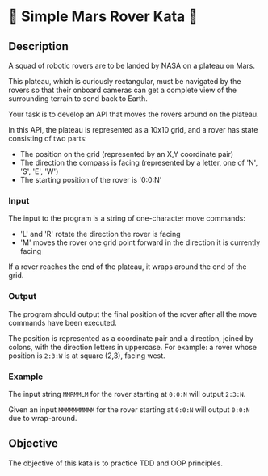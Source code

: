 # :robot: Simple Mars Rover Kata :robot:

## Description

A squad of robotic rovers are to be landed by NASA on a plateau on Mars.

This plateau, which is curiously rectangular, must be navigated by the rovers so that their onboard cameras can get a complete view of the surrounding terrain to send back to Earth.

Your task is to develop an API that moves the rovers around on the plateau.

In this API, the plateau is represented as a 10x10 grid, and a rover has state consisting of two parts:

- The position on the grid (represented by an X,Y coordinate pair)
- The direction the compass is facing (represented by a letter, one of  'N', 'S', 'E', 'W')
- The starting position of the rover is '0:0:N'

### Input

The input to the program is a string of one-character move commands:

- 'L' and 'R' rotate the direction the rover is facing
- 'M' moves the rover one grid point forward in the direction it is currently facing

If a rover reaches the end of the plateau, it wraps around the end of the grid.

### Output

The program should output the final position of the rover after all the move commands have been executed.

The position is represented as a coordinate pair and a direction, joined by colons, with the direction letters in uppercase. For example:
a rover whose position is `2:3:W` is at square (2,3), facing west.

### Example

The input string `MMRMMLM` for the rover starting at `0:0:N` will output `2:3:N`.

Given an input `MMMMMMMMMM` for the rover starting at `0:0:N` will output `0:0:N` due to wrap-around.

## Objective

The objective of this kata is to practice TDD and OOP principles.